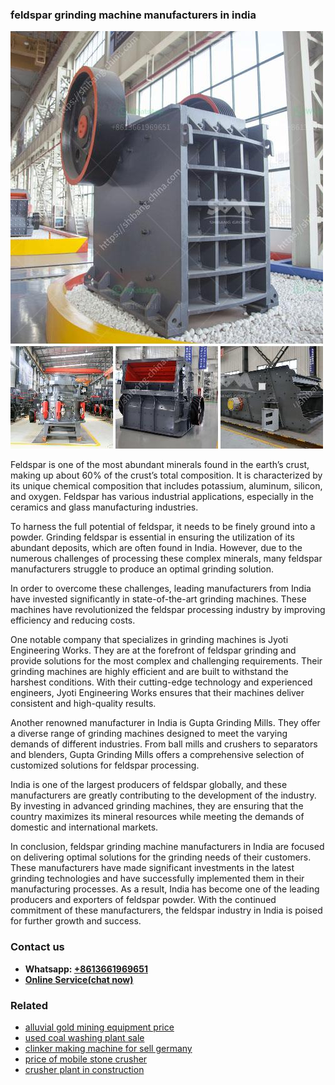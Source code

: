 <h3>feldspar grinding machine manufacturers in india</h3><img src='1702953220.jpg' alt=''><p>Feldspar is one of the most abundant minerals found in the earth’s crust, making up about 60% of the crust’s total composition. It is characterized by its unique chemical composition that includes potassium, aluminum, silicon, and oxygen. Feldspar has various industrial applications, especially in the ceramics and glass manufacturing industries.</p><p>To harness the full potential of feldspar, it needs to be finely ground into a powder. Grinding feldspar is essential in ensuring the utilization of its abundant deposits, which are often found in India. However, due to the numerous challenges of processing these complex minerals, many feldspar manufacturers struggle to produce an optimal grinding solution.</p><p>In order to overcome these challenges, leading manufacturers from India have invested significantly in state-of-the-art grinding machines. These machines have revolutionized the feldspar processing industry by improving efficiency and reducing costs.</p><p>One notable company that specializes in grinding machines is Jyoti Engineering Works. They are at the forefront of feldspar grinding and provide solutions for the most complex and challenging requirements. Their grinding machines are highly efficient and are built to withstand the harshest conditions. With their cutting-edge technology and experienced engineers, Jyoti Engineering Works ensures that their machines deliver consistent and high-quality results.</p><p>Another renowned manufacturer in India is Gupta Grinding Mills. They offer a diverse range of grinding machines designed to meet the varying demands of different industries. From ball mills and crushers to separators and blenders, Gupta Grinding Mills offers a comprehensive selection of customized solutions for feldspar processing.</p><p>India is one of the largest producers of feldspar globally, and these manufacturers are greatly contributing to the development of the industry. By investing in advanced grinding machines, they are ensuring that the country maximizes its mineral resources while meeting the demands of domestic and international markets.</p><p>In conclusion, feldspar grinding machine manufacturers in India are focused on delivering optimal solutions for the grinding needs of their customers. These manufacturers have made significant investments in the latest grinding technologies and have successfully implemented them in their manufacturing processes. As a result, India has become one of the leading producers and exporters of feldspar powder. With the continued commitment of these manufacturers, the feldspar industry in India is poised for further growth and success.</p><h3>Contact us</h3><ul><li><strong>Whatsapp:&nbsp;<a href="https://wa.me/8613661969651">+8613661969651</a></strong></li><li><a href="https://swt.shibang-china.com/?git&amp;zhl&amp;feldspar grinding machine manufacturers in india"><strong>Online Service(chat now)</strong></a></li></ul><h3>Related</h3><ul><li><a href='alluvial gold mining equipment price.md'>alluvial gold mining equipment price</a></li><li><a href='used coal washing plant sale.md'>used coal washing plant sale</a></li><li><a href='clinker making machine for sell germany.md'>clinker making machine for sell germany</a></li><li><a href='price of mobile stone crusher.md'>price of mobile stone crusher</a></li><li><a href='crusher plant in construction.md'>crusher plant in construction</a></li></ul>
